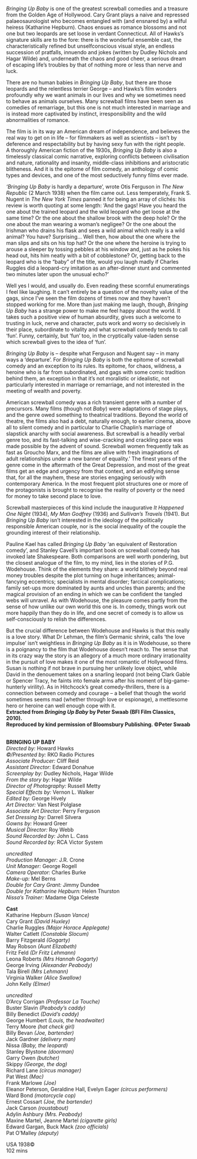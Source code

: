 
_Bringing Up Baby_ is one of the greatest screwball comedies and a treasure from the Golden Age of Hollywood. Cary Grant plays a naive and repressed palaeosaurologist who becomes entangled with (and ensnared by) a wilful heiress (Katharine Hepburn). Chaos ensues as romance blossoms and not one but two leopards are set loose in verdant Connecticut. All of Hawks’s signature skills are to the fore: there is the wonderful ensemble cast, the characteristically refined but unselfconscious visual style, an endless succession of pratfalls, innuendo and jokes (written by Dudley Nichols and Hagar Wilde) and, underneath the chaos and good cheer, a serious dream of escaping life’s troubles by that of nothing more or less than nerve and luck.

There are no human babies in _Bringing Up Baby_, but there are those leopards and the relentless terrier George – and Hawks’s film wonders profoundly why we want animals in our lives and why we sometimes need to behave as animals ourselves. Many screwball films have been seen as comedies of remarriage, but this one is not much interested in marriage and is instead more captivated by instinct, irresponsibility and the wild abnormalities of romance.

The film is in its way an American dream of independence, and believes the real way to get on in life – for filmmakers as well as scientists – isn’t by deference and respectability but by having sexy fun with the right people.  
A thoroughly American fiction of the 1930s, _Bringing Up Baby_ is also a timelessly classical comic narrative, exploring conflicts between civilisation and nature, rationality and insanity, middle-class inhibitions and aristocratic blitheness. And it is the epitome of film comedy, an anthology of comic types and devices, and one of the most seductively funny films ever made.

_‘Bringing Up Baby_ is hardly a departure’, wrote Otis Ferguson in _The New Republic_ (2 March 1938) when the film came out. Less temperately, Frank S. Nugent in _The New York Times_ panned it for being an array of clichés: his review is worth quoting at some length: ‘And the gags! Have you heard the one about the trained leopard and the wild leopard who get loose at the same time? Or the one about the shallow brook with the deep hole? Or the one about the man wearing a woman’s negligee? Or the one about the Irishman who drains his flask and sees a wild animal which really is a wild animal? You have? Surprising…  Well then, how about the one where the man slips and sits on his top hat? Or the one where the heroine is trying to arouse a sleeper by tossing pebbles at his window and, just as he pokes his head out, hits him neatly with a bit of cobblestone? Or, getting back to the leopard who is the “baby” of the title, would you laugh madly if Charles Ruggles did a leopard-cry imitation as an after-dinner stunt and commented two minutes later upon the unusual echo?’

Well yes I would, and usually do. Even reading these scornful enumeratings I feel like laughing. It can’t entirely be a question of the novelty value of the gags, since I’ve seen the film dozens of times now and they haven’t stopped working for me. More than just making me laugh, though, _Bringing Up Baby_ has a strange power to make me feel happy about the world. It takes such a positive view of human absurdity, gives such a welcome to trusting in luck, nerve and character, puts work and worry so decisively in their place, subordinate to vitality and what screwball comedy tends to call ‘fun’. Funny, certainly, but ‘fun’ too, in the cryptically value-laden sense which screwball gives to the idea  of ‘fun’.

_Bringing Up Baby_ is – despite what Ferguson and Nugent say – in many ways a ‘departure’. For _Bringing Up Baby_ is both the epitome of screwball comedy and an exception to its rules. Its epitome, for chaos, wildness, a heroine who is far from subordinated, and gags with some comic tradition behind them, an exception in that it’s not moralistic or idealistic, not particularly interested in marriage or remarriage, and not interested in the meeting of wealth and poverty.

American screwball comedy was a rich transient genre with a number of precursors. Many films (though not _Baby_) were adaptations of stage plays, and the genre owed something to theatrical traditions. Beyond the world of theatre, the films also had a debt, naturally enough, to earlier cinema, above all to silent comedy and in particular to Charlie Chaplin’s marriage of slapstick anarchy with social awareness. But screwball is a headily verbal genre too, and its fast-talking and wise-cracking and crackling pace was made possible by the advent of sound. Screwball women frequently talk as fast as Groucho Marx, and the films are alive with fresh imaginations of adult relationships under a new banner of equality.’ The finest years of the genre come in the aftermath of the Great Depression, and most of the great films get an edge and urgency from that context, and an edifying sense that, for all the mayhem, these are stories engaging seriously with contemporary America. In the most frequent plot structures one or more of the protagonists is brought to recognise the reality of poverty or the need for money to take second place to love.

Screwball masterpieces of this kind include the inaugurative _It Happened One Night_ (1934), _My Man Godfrey_ (1936) and _Sullivan’s Travels_ (1941). But _Bringing Up Baby_ isn’t interested in the ideology of the politically responsible American couple, nor is the social inequality of the couple the grounding interest of their relationship.

Pauline Kael has called _Bringing Up Baby_ ‘an equivalent of Restoration comedy’, and Stanley Cavell’s important book on screwball comedy has invoked late Shakespeare. Both comparisons are well worth pondering, but the closest analogue of the film, to my mind, lies in the stories of P.G. Wodehouse. Think of the elements they share: a world blithely beyond real money troubles despite the plot turning on huge inheritances; animal-fancying eccentrics; specialists in mental disorder; farcical complications; family set-ups more dominated by aunts and uncles than parents; and the magical provision of an ending in which we can be confident the tangled webs will unravel. As with Wodehouse, the pleasure comes partly from the sense of how unlike our own world this one is. In comedy, things work out more happily than they do in life, and one secret of comedy is to allow us self-consciously to relish the differences.

But the crucial difference between Wodehouse and Hawks is that this really is a love story. What Dr Lehman, the film’s Germanic shrink, calls ‘the love impulse’ isn’t weightless in _Bringing Up Baby_ as it is in Wodehouse, so there is a poignancy to the film that Wodehouse doesn’t reach to. The sense that in its crazy way the story is an allegory of a much more ordinary irrationality in the pursuit of love makes it one of the most romantic of Hollywood films. Susan is nothing if not brave in pursuing her unlikely love object, while David in the denouement takes on a snarling leopard (not being Clark Gable or Spencer Tracy, he faints into female arms after his moment of big-game-hunterly virility). As in Hitchcock’s great comedy-thrillers, there is a connection between comedy and courage – a belief that though the world sometimes seems mad (whether through love or espionage), a mettlesome hero or heroine can well enough cope with it.  
**Extracted from _Bringing Up Baby_ by Peter Swaab (BFI Film Classics, 2010).  
Reproduced by kind permission of Bloomsbury Publishing. ©Peter Swaab**
<br><br>

**BRINGING UP BABY**<br>
_Directed by:_ Howard Hawks<br>
_©/Presented by:_ RKO Radio Pictures<br>
_Associate Producer:_ Cliff Reid<br>
_Assistant Director:_ Edward Donahue<br>
_Screenplay by:_ Dudley Nichols, Hagar Wilde<br>
_From the story by:_ Hagar Wilde<br>
_Director of Photography:_ Russell Metty<br>
_Special Effects by:_ Vernon L. Walker<br>
_Edited by:_ George Hively<br>
_Art Director:_ Van Nest Polglase<br>
_Associate Art Director:_ Perry Ferguson<br>
_Set Dressing by:_ Darrell Silvera<br>
_Gowns by:_ Howard Greer<br>
_Musical Director:_ Roy Webb<br>
_Sound Recorded by:_ John L. Cass<br>
_Sound Recorded by:_ RCA Victor System<br>

_uncredited_<br>
_Production Manager:_ J.R. Crone<br>
_Unit Manager:_ George Rogell<br>
_Camera Operator:_ Charles Burke<br>
_Make-up:_ Mel Berns<br>
_Double for Cary Grant:_ Jimmy Dundee<br>
_Double for Katharine Hepburn:_ Helen Thurston<br>
_Nissa’s Trainer:_ Madame Olga Celeste<br>

**Cast**<br>
Katharine Hepburn _(Susan Vance)_<br>
Cary Grant _(David Huxley)_<br>
Charlie Ruggles _(Major Horace Applegate)_<br>
Walter Catlett _(Constable Slocum)_<br>
Barry Fitzgerald _(Gogarty)_<br>
May Robson _(Aunt Elizabeth)_<br>
Fritz Feld _(Dr Fritz Lehmann)_<br>
Leona Roberts _(Mrs Hannah Gogarty)_<br>
George Irving _(Alexander Peabody)_<br>
Tala Birell _(Mrs Lehmann)_<br>
Virginia Walker _(Alice Swallow)_<br>
John Kelly _(Elmer)_<br>

_uncredited_<br>
D’Arcy Corrigan _(Professor La Touche)_<br>
Buster Slavin _(Peabody’s caddy)_<br>
Billy Benedict _(David’s caddy)_<br>
George Humbert _(Louis, the headwaiter)_<br>
Terry Moore _(hat check girl)_<br>
Billy Bevan _(Joe, bartender)_<br>
Jack Gardner _(delivery man)_<br>
Nissa _(Baby, the leopard)_<br>
Stanley Blystone _(doorman)_<br>
Garry Owen _(butcher)_<br>
Skippy _(George, the dog)_<br>
Richard Lane _(circus manager)_<br>
Pat West _(Mac)_<br>
Frank Marlowe _(Joe)_<br>
Eleanor Peterson, Geraldine Hall, Evelyn Eager _(circus performers)_<br>
Ward Bond _(motorcycle cop)_<br>
Ernest Cossart _(Joe, the bartender)_<br>
Jack Carson _(roustabout)_<br>
Adylin Ashbury _(Mrs. Peabody)_<br>
Maxine Martel, Jeanne Martel _(cigarette girls)_<br>
Edward Gargan, Buck Mack _(zoo officials)_<br>
Pat O’Malley _(deputy)_<br>

USA 1938©<br>
102 mins<br>
<br>
<!--stackedit_data:
eyJoaXN0b3J5IjpbLTE5MTM2OTg0MDldfQ==
-->